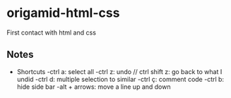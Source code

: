 # origamid-html-css

First contact with html and css

## Notes

- Shortcuts
  -ctrl a: select all
  -ctrl z: undo // ctrl shift z: go back to what I undid
  -ctrl d: multiple selection to similar
  -ctrl ç: comment code
  -ctrl b: hide side bar
  -alt + arrows: move a line up and down
